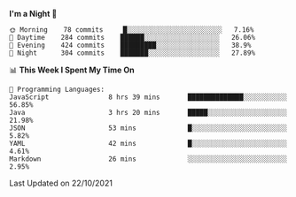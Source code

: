 <!--START_SECTION:waka-->
**I'm a Night 🦉** 

```text
🌞 Morning    78 commits     █░░░░░░░░░░░░░░░░░░░░░░░░   7.16% 
🌆 Daytime    284 commits    ██████░░░░░░░░░░░░░░░░░░░   26.06% 
🌃 Evening    424 commits    █████████░░░░░░░░░░░░░░░░   38.9% 
🌙 Night      304 commits    ███████░░░░░░░░░░░░░░░░░░   27.89%

```


📊 **This Week I Spent My Time On** 

```text
💬 Programming Languages: 
JavaScript               8 hrs 39 mins       ██████████████░░░░░░░░░░░   56.85% 
Java                     3 hrs 20 mins       █████░░░░░░░░░░░░░░░░░░░░   21.98% 
JSON                     53 mins             █░░░░░░░░░░░░░░░░░░░░░░░░   5.82% 
YAML                     42 mins             █░░░░░░░░░░░░░░░░░░░░░░░░   4.61% 
Markdown                 26 mins             ░░░░░░░░░░░░░░░░░░░░░░░░░   2.95%

```


 Last Updated on 22/10/2021
<!--END_SECTION:waka-->
